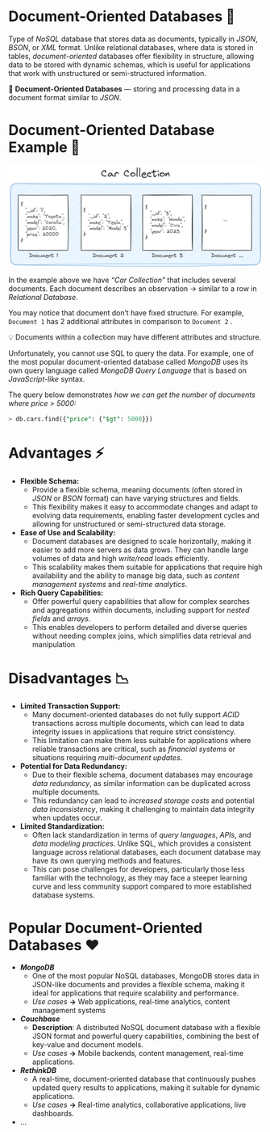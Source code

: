 # Document-Oriented Databases 📄

Type of *NoSQL* database that stores data as documents, typically in *JSON*, *BSON*, or *XML* format. Unlike relational databases, where data is stored in tables, *document-oriented* databases offer flexibility in structure, allowing data to be stored with dynamic schemas, which is useful for applications that work with unstructured or semi-structured information.

<aside>

📖 **Document-Oriented Databases** — storing and processing data in a document format similar to *JSON*.

</aside>

# Document-Oriented Database Example 🧪

![collection-example](https://raw.githubusercontent.com/WebOfRussia/sql-course/refs/heads/main/SQL%20Fundamentals/img/collection-example.png)

In the example above we have *“Car Collection”* that includes several documents. Each document describes an observation → similar to a row in *Relational Database*. 

You may notice that document don’t have fixed structure. For example, `Document 1` has 2 additional attributes in comparison to `Document 2` .

<aside>

💡 Documents within a collection may have different attributes and structure.

</aside>

Unfortunately, you cannot use SQL to query the data. For example, one of the most popular document-oriented database called *MongoDB* uses its own query language called *MongoDB Query Language* that is based on *JavaScript-like* syntax. 

The query below demonstrates *how we can get the number of documents where price > 5000:*

```sql
> db.cars.find({"price": {"$gt": 5000}})
```

# Advantages ⚡

- **Flexible Schema:**
    - Provide a flexible schema, meaning documents (often stored in *JSON* or *BSON* format) can have varying structures and fields.
    - This flexibility makes it easy to accommodate changes and adapt to evolving data requirements, enabling faster development cycles and allowing for unstructured or semi-structured data storage.
- **Ease of Use and Scalability:**
    - Document databases are designed to scale horizontally, making it easier to add more servers as data grows. They can handle large volumes of data and high *write/read* loads efficiently.
    - This scalability makes them suitable for applications that require high availability and the ability to manage big data, such as *content management systems* and *real-time analytics*.
- **Rich Query Capabilities:**
    - Offer powerful query capabilities that allow for complex searches and aggregations within documents, including support for *nested fields* and *arrays*.
    - This enables developers to perform detailed and diverse queries without needing complex joins, which simplifies data retrieval and manipulation

# Disadvantages 📉

- **Limited Transaction Support:**
    - Many document-oriented databases do not fully support *ACID* transactions across multiple documents, which can lead to data integrity issues in applications that require strict consistency.
    - This limitation can make them less suitable for applications where reliable transactions are critical, such as *financial systems* or situations requiring *multi-document updates*.
- **Potential for Data Redundancy:**
    - Due to their flexible schema, document databases may encourage *data redundancy*, as similar information can be duplicated across multiple documents.
    - This redundancy can lead to *increased storage costs* and potential *data inconsistency*, making it challenging to maintain data integrity when updates occur.
- **Limited Standardization:**
    - Often lack standardization in terms of *query languages*, *APIs*, and *data modeling practices*. Unlike SQL, which provides a consistent language across relational databases, each document database may have its own querying methods and features.
    - This can pose challenges for developers, particularly those less familiar with the technology, as they may face a steeper learning curve and less community support compared to more established database systems.

# Popular Document-Oriented Databases ❤️

- ***MongoDB***
    - One of the most popular NoSQL databases, MongoDB stores data in JSON-like documents and provides a flexible schema, making it ideal for applications that require scalability and performance.
    - *Use cases* **→** Web applications, real-time analytics, content management systems
- ***Couchbase***
    - **Description**: A distributed NoSQL document database with a flexible JSON format and powerful query capabilities, combining the best of key-value and document models.
    - *Use cases* **→** Mobile backends, content management, real-time applications.
- ***RethinkDB***
    - A real-time, document-oriented database that continuously pushes updated query results to applications, making it suitable for dynamic applications.
    - *Use cases* **→** Real-time analytics, collaborative applications, live dashboards.
- …